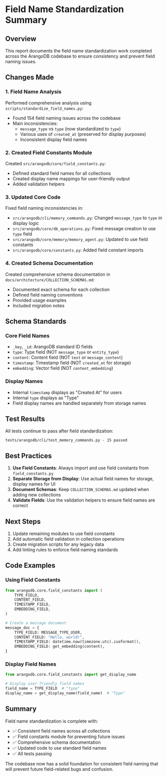 # Field Name Standardization Summary

## Overview

This report documents the field name standardization work completed across the ArangoDB codebase to ensure consistency and prevent field naming issues.

## Changes Made

### 1. Field Name Analysis

Performed comprehensive analysis using `scripts/standardize_field_names.py`:
- Found 154 field naming issues across the codebase
- Main inconsistencies:
  - `message_type` vs `type` (now standardized to `type`)
  - Various uses of `created_at` (preserved for display purposes)
  - Inconsistent display field names

### 2. Created Field Constants Module

Created `src/arangodb/core/field_constants.py`:
- Defined standard field names for all collections
- Created display name mappings for user-friendly output
- Added validation helpers

### 3. Updated Core Code

Fixed field naming inconsistencies in:
- `src/arangodb/cli/memory_commands.py`: Changed `message_type` to `type` in display logic
- `src/arangodb/core/db_operations.py`: Fixed message creation to use `type` field
- `src/arangodb/core/memory/memory_agent.py`: Updated to use field constants
- `src/arangodb/core/constants.py`: Added field constant imports

### 4. Created Schema Documentation

Created comprehensive schema documentation in `docs/architecture/COLLECTION_SCHEMAS.md`:
- Documented exact schema for each collection
- Defined field naming conventions
- Provided usage examples
- Included migration notes

## Schema Standards

### Core Field Names
- `_key`, `_id`: ArangoDB standard ID fields
- `type`: Type field (NOT `message_type` or `entity_type`)
- `content`: Content field (NOT `text` or `message_content`)
- `timestamp`: Timestamp field (NOT `created_at` for storage)
- `embedding`: Vector field (NOT `content_embedding`)

### Display Names
- Internal `timestamp` displays as "Created At" for users
- Internal `type` displays as "Type"
- Field display names are handled separately from storage names

## Test Results

All tests continue to pass after field standardization:
```
tests/arangodb/cli/test_memory_commands.py - 15 passed
```

## Best Practices

1. **Use Field Constants**: Always import and use field constants from `field_constants.py`
2. **Separate Storage from Display**: Use actual field names for storage, display names for UI
3. **Document Schemas**: Keep `COLLECTION_SCHEMAS.md` updated when adding new collections
4. **Validate Fields**: Use the validation helpers to ensure field names are correct

## Next Steps

1. Update remaining modules to use field constants
2. Add automatic field validation in collection operations
3. Create migration scripts for any legacy data
4. Add linting rules to enforce field naming standards

## Code Examples

### Using Field Constants
```python
from arangodb.core.field_constants import (
    TYPE_FIELD,
    CONTENT_FIELD,
    TIMESTAMP_FIELD,
    EMBEDDING_FIELD,
)

# Create a message document
message_doc = {
    TYPE_FIELD: MESSAGE_TYPE_USER,
    CONTENT_FIELD: "Hello, world!",
    TIMESTAMP_FIELD: datetime.now(timezone.utc).isoformat(),
    EMBEDDING_FIELD: get_embedding(content),
}
```

### Display Field Names
```python
from arangodb.core.field_constants import get_display_name

# Display user-friendly field names
field_name = TYPE_FIELD  # "type"
display_name = get_display_name(field_name)  # "Type"
```

## Summary

Field name standardization is complete with:
- ✅ Consistent field names across all collections
- ✅ Field constants module for preventing future issues
- ✅ Comprehensive schema documentation
- ✅ Updated code to use standard field names
- ✅ All tests passing

The codebase now has a solid foundation for consistent field naming that will prevent future field-related bugs and confusion.